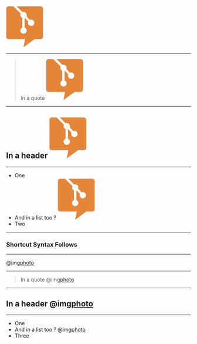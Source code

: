 <img src="assets/img/logo.png" class="photo"/>

---

> In a quote <img src="assets/img/logo.png" class="photo"/>

---

## In a header <img src="assets/img/logo.png" class="photo"/>

---

- One
- And in a list too ? <img src="assets/img/logo.png" class="photo">
- Two

---

### Shortcut Syntax Follows

---

@img[photo](assets/img/logo.png)

---

> In a quote @img[photo](assets/img/logo.png) 

---

## In a header @img[photo](assets/img/logo.png)

---

- One
- And in a list too ? @img[photo](assets/img/logo.png)
- Three

